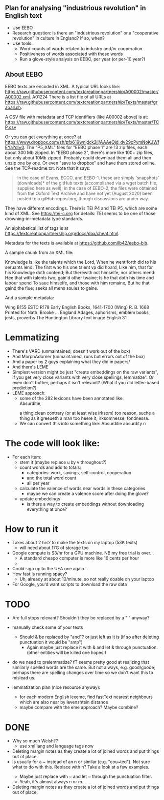 
## Plan for analysing "industrious revolution" in English text

* Use EEBO
* Research question: is there an "industrious revolution" or a "cooperative revolution"
  in culture in England? If so, when?
* Use tools:
  - Word counts of words related to industry and/or cooperation
  - Positiveness of words associated with these words
  - Run a glove-style analysis on EEBO, per year (or per-10 year?)


## About EEBO

EEBO texts are encoded in XML. A typical URL looks like:
https://raw.githubusercontent.com/textcreationpartnership/A00002/master/A00002.xml.
A01224
There is a list file of all URLs at
https://raw.githubusercontent.com/textcreationpartnership/Texts/master/graball.sh.

A CSV file with metadata and TCP identifiers (like A00002 above) is at:
https://raw.githubusercontent.com/textcreationpartnership/Texts/master/TCP.csv

Or you can get everything at once? at
https://www.dropbox.com/sh/pfx619wnjdck2lj/AAAeQjd_dv29oPymNoKJWfEYa?dl=0.
The "P5_XML" files for "EEBO phase 1" are 13 zip files, each about 300 Mb zipped.
In "EEBO phase 2", there's more like 100+ zip files, but only about 10Mb zipped.
Probably could download them all and then unzip one by one. Or even
"save to dropbox" and have them stored online. See the TCP-readme.txt. Note that
it says:

> In the case of Evans, ECCO, and EEBO-1, these are simply 'snapshots' (downloads)* 
> of the gitHub texts (accomplished via a wget batch file, supplied
> here as well); in the case of EEBO-2, the files were obtained from the 
> Oxford Text Archive and have not yet (August 2020) been posted to a gitHub 
> repository, though discussions are under way.


They have different encodings. There is TEI P4 and TEI P5, which are some kind of XML.
See https://tei-c.org for details: TEI seems to be one of those drowning-in-metadata
type standards.

An alphabetical list of tags is at https://textcreationpartnership.org/docs/dox/cheat.html.

Metadata for the texts is available at https://github.com/lb42/eebo-bib.

A sample chunk from an XML file:

<hi>Knowledge</hi> is like the talents which the <hi>Lord,</hi>
</l>
<l>When he went forth did to his seruants lend:</l>
<l>The first who his one talent vp did hoard,</l>
<l>Like him, that for his <hi>Knowledge</hi> doth contend;</l>
<l>But therewith not himselfe, nor others mend:</l>
<l>Hee that with talents two, gain'd other twaine;</l>
<l>Is he that doth his time and labour spend</l>
<l>To saue himselfe, and those with him remaine,</l>
<l>But he that gaind the fiue; seeks all mens soules to gaine.</l>

                    
And a sample metadata:

<bibl n="tcp2:A27147" ref="proquest:2248535329" xml:id="eebo:7571302" facs="eeboIs:40093" type="Book" xml:lang="eng">
<idno type="STC">Wing B155</idno>
<idno type="STC">ESTC R178</idno>
<series>Early English Books, 1641-1700 (Wing)</series>
<title>Adagia Scotica, or, A collection of Scotch proverbs and proverbial phrases collected by R.B. ...</title>
<author>R. B.</author>
<pubDate>1668</pubDate>
<publisher>Printed for Nath. Brooke ...</publisher>
<pubPlace>England</pubPlace>
<note type="keywords">Adages, aphorisms, emblem books, jests, proverbs</note>
<note type="sourceLibrary">The Huntington Library</note>
<note type="transcriptType">text image</note>
<note type="langNote">English</note>
<measure type="pp">31</measure>
</bibl>

# Lemmatizing

* There's VARD (unmaintained, doesn't work out of the box)
* And MorphAdorner (unmaintained, runs but errors out of the box)
* And a paper by 2 guys explaining what they did in papers/
* And there's LEME
* Simplest version might be just "create embeddings on the raw
  variants", if you get very close variants with very close
  spellings, lemmatize". Or even don't bother, perhaps it isn't
  relevant? (What if you did letter-based prediction?)
* LEME approach:
  - some of the 282 lexicons have been annotated like:
  <wordentry type="h"><form lang="en" lexeme="absurdity(n)">Absurditie,</form> 
  <xpln lang="en">a thing clean contrary (or at least wise irksom)
  too reason, suche a thing as it greeueth a man too heere it,
  irksomnesse, fondnesse.</xpln></wordentry>
  - We can convert this into something like: Absurditie  absurdity n

# The code will look like:

* For each item:
  - stem it (maybe replace u by v throughout?)
  - count words and add to totals: 
    - categories: work, savings, self-control, cooperation
    - and the total word count
    - all per year
  - calculate the valence of words near words in these categories
    - maybe we can create a valence score after doing the glove?
  - update embeddings
    - is there a way to create embeddings without downloading everything at once?

# How to run it

* Takes about 2 hrs? to make the texts on my laptop (53K texts)
  - will need about 17G of storage too
* Google compute is $3/hr for a GPU machine. NB my free trial is over...
  - A standard cheapo computer is more like 16 cents per hour
  - 
* Could sign up to the UEA one again...
* How fast is running spacy?
  - Uh, already at about 10/minute, so not really doable on your laptop
* For Google, you'd want scripts to download the raw data

# TODO

* Are full stops relevant? Shouldn't they be replaced by a " " anyway?
* manually check some of your texts
  - Should &amp; be replaced by "and"? or just left as it is
    (if so after deleting punctuation it would be "amp")
    - Again maybe just replace it with & and let & through punctuation.
      (other entities will be killed one hopes!)

* do we need to prelemmatize? fT seems pretty good at realizing
  that similarly spelled words are the same. But not always, e.g.
  good/goode; perhaps there are spelling changes over time so
  we don't want this to mislead us.
* lemmatization plan (nice resource anyway):
  - for each modern English lexeme, find fastText
  nearest neighbours which are also near by levenshtein distance
  - maybe compare with the eme approach? Maybe combine?

# DONE

  - Why so much Welsh?? 
    - use xml:lang and language tags now
  - Deleting margin notes as they create a lot of joined words and put
    things out of place.
  - <g ref="char:cmbAbbrStroke"> is usually for a ~ instead of an n
    or similar (e.g. "cou~ted"). Not sure what to do with this.
    Replace with n? Take a look at a few examples. 
    - Maybe just replace with ~ and let ~ through the punctuation filter.
    - Yeah, it's almost always n or m.
  - Deleting margin notes as they create a lot of joined words and put
    things out of place.